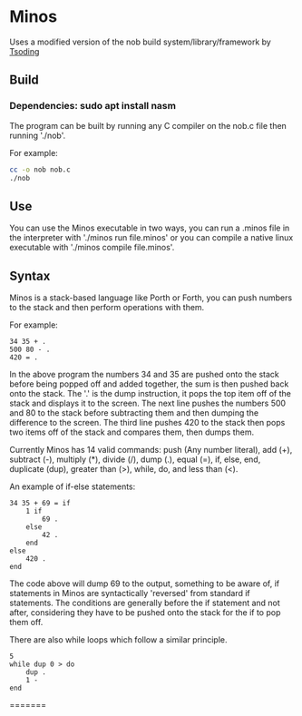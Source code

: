 # Minos

Uses a modified version of the nob build system/library/framework by [Tsoding](https://github.com/tsoding/)

## Build

### Dependencies: sudo apt install nasm

The program can be built by running any C compiler on the nob.c file then running './nob'.

For example:
```bash
cc -o nob nob.c
./nob
```

## Use

You can use the Minos executable in two ways, you can run a .minos file in the interpreter with './minos run file.minos' or you can compile a native linux executable with './minos compile file.minos'.

## Syntax

Minos is a stack-based language like Porth or Forth, you can push numbers to the stack and then perform operations with them.

For example:

```minos
34 35 + .
500 80 - .
420 = .
```

In the above program the numbers 34 and 35 are pushed onto the stack before being popped off and added together, the sum is then pushed back onto the stack.
The '.' is the dump instruction, it pops the top item off of the stack and displays it to the screen.
The next line pushes the numbers 500 and 80 to the stack before subtracting them and then dumping the difference to the screen.
The third line pushes 420 to the stack then pops two items off of the stack and compares them, then dumps them.

Currently Minos has 14 valid commands:
	push (Any number literal),
	add (+),
	subtract (-),
	multiply (*),
	divide (/),
	dump (.), 
	equal (=),
	if,
	else,
	end,
	duplicate (dup),
	greater than (>),
	while, 
	do,
	and less than (<).

An example of if-else statements:

```minos
34 35 + 69 = if
	1 if
		69 .
	else
		42 .
	end
else
	420 .
end
```

The code above will dump 69 to the output, something to be aware of, if statements in Minos are syntactically 'reversed' from standard if statements.
The conditions are generally before the if statement and not after, considering they have to be pushed onto the stack for the if to pop them off.

There are also while loops which follow a similar principle.

```minos
5
while dup 0 > do
	dup .
	1 -
end
```
=======
